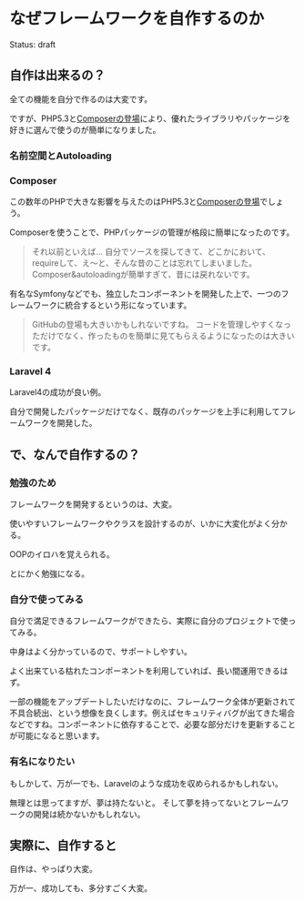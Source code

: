 なぜフレームワークを自作するのか
==========================

Status: draft


自作は出来るの？
---------------

全ての機能を自分で作るのは大変です。

ですが、PHP5.3と[Composerの登場](http://culttt.com/2013/01/07/what-is-php-composer/)により、優れたライブラリやパッケージを好きに選んで使うのが簡単になりました。


### 名前空間とAutoloading



### Composer

この数年のPHPで大きな影響を与えたのはPHP5.3と[Composerの登場](http://culttt.com/2013/01/07/what-is-php-composer/)でしょう。

Composerを使うことで、PHPパッケージの管理が格段に簡単になったのです。

> それ以前といえば…
> 自分でソースを探してきて、どこかにおいて、requireして、え〜と、そんな昔のことは忘れてしまいました。Composer&autoloadingが簡単すぎて、昔には戻れないです。


有名なSymfonyなどでも、独立したコンポーネントを開発した上で、一つのフレームワークに統合するという形になっています。

> GitHubの登場も大きいかもしれないですね。
> コードを管理しやすくなっただけでなく、作ったものを簡単に見てもらえるようになったのは大きいです。

### Laravel 4

Laravel4の成功が良い例。

自分で開発したパッケージだけでなく、既存のパッケージを上手に利用してフレームワークを開発した。


で、なんで自作するの？
-------------

### 勉強のため

フレームワークを開発するというのは、大変。

使いやすいフレームワークやクラスを設計するのが、いかに大変化がよく分かる。

OOPのイロハを覚えられる。

とにかく勉強になる。


### 自分で使ってみる

自分で満足できるフレームワークができたら、実際に自分のプロジェクトで使ってみる。

中身はよく分かっているので、サポートしやすい。

よく出来ている枯れたコンポーネントを利用していれば、長い間運用できるはず。

一部の機能をアップデートしたいだけなのに、フレームワーク全体が更新されて不具合続出、という想像を良くします。例えばセキュリティバグが出てきた場合などですね。コンポーネントに依存することで、必要な部分だけを更新することが可能になると思います。

### 有名になりたい

もしかして、万が一でも、Laravelのような成功を収められるかもしれない。

無理とは思ってますが、夢は持たないと。
そして夢を持ってないとフレームワークの開発は続かないかもしれない。


実際に、自作すると
--------

自作は、やっぱり大変。

万が一、成功しても、多分すごく大変。

